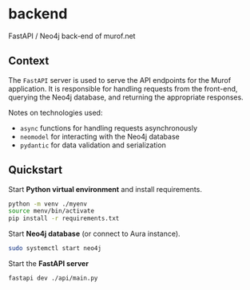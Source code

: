 # backend
FastAPI / Neo4j back-end of murof.net


## Context

The `FastAPI` server is used to serve the API endpoints for the Murof application. It is responsible for handling requests from the front-end, querying the Neo4j database, and returning the appropriate responses.

Notes on technologies used:
- `async` functions for handling requests asynchronously
- `neomodel` for interacting with the Neo4j database
- `pydantic` for data validation and serialization


## Quickstart

Start **Python virtual environment** and install requirements.

```bash
python -m venv ./myenv
source menv/bin/activate
pip install -r requirements.txt
```

Start **Neo4j database** (or connect to Aura instance).

```bash
sudo systemctl start neo4j
```

Start the **FastAPI server**

```bash
fastapi dev ./api/main.py
```
